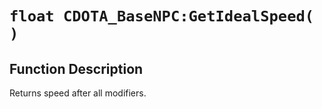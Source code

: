 # `float CDOTA_BaseNPC:GetIdealSpeed( )`
## Function Description
Returns speed after all modifiers.
